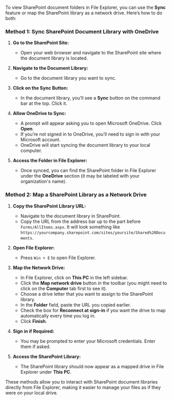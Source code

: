 To view SharePoint document folders in File Explorer, you can use the **Sync** feature or map the SharePoint library as a network drive. Here’s how to do both:

### Method 1: Sync SharePoint Document Library with OneDrive

1. **Go to the SharePoint Site:**
   - Open your web browser and navigate to the SharePoint site where the document library is located.

2. **Navigate to the Document Library:**
   - Go to the document library you want to sync.

3. **Click on the Sync Button:**
   - In the document library, you’ll see a **Sync** button on the command bar at the top. Click it.

4. **Allow OneDrive to Sync:**
   - A prompt will appear asking you to open Microsoft OneDrive. Click **Open**.
   - If you’re not signed in to OneDrive, you’ll need to sign in with your Microsoft account.
   - OneDrive will start syncing the document library to your local computer.

5. **Access the Folder in File Explorer:**
   - Once synced, you can find the SharePoint folder in File Explorer under the **OneDrive** section (it may be labeled with your organization's name).

### Method 2: Map a SharePoint Library as a Network Drive

1. **Copy the SharePoint Library URL:**
   - Navigate to the document library in SharePoint.
   - Copy the URL from the address bar up to the part before `Forms/AllItems.aspx`. It will look something like `https://yourcompany.sharepoint.com/sites/yoursite/Shared%20Documents`.

2. **Open File Explorer:**
   - Press `Win + E` to open File Explorer.

3. **Map the Network Drive:**
   - In File Explorer, click on **This PC** in the left sidebar.
   - Click the **Map network drive** button in the toolbar (you might need to click on the **Computer** tab first to see it).
   - Choose a drive letter that you want to assign to the SharePoint library.
   - In the **Folder** field, paste the URL you copied earlier.
   - Check the box for **Reconnect at sign-in** if you want the drive to map automatically every time you log in.
   - Click **Finish**.

4. **Sign in if Required:**
   - You may be prompted to enter your Microsoft credentials. Enter them if asked.
   
5. **Access the SharePoint Library:**
   - The SharePoint library should now appear as a mapped drive in File Explorer under **This PC**.

These methods allow you to interact with SharePoint document libraries directly from File Explorer, making it easier to manage your files as if they were on your local drive.


